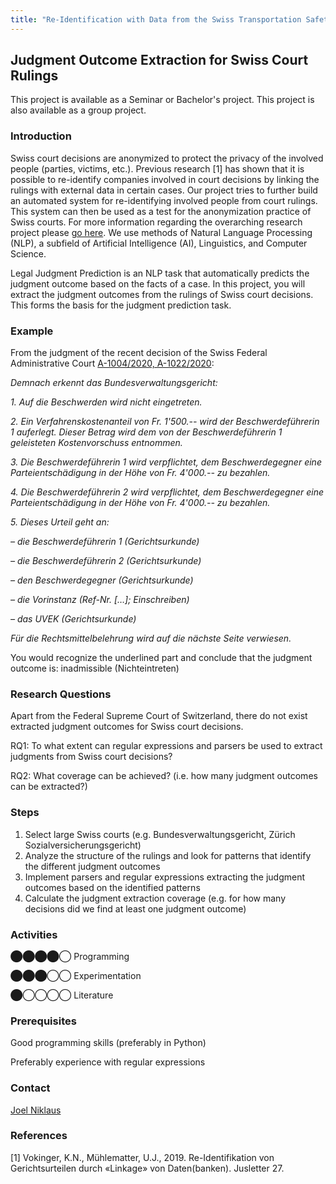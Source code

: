 ```yaml
---
title: "Re-Identification with Data from the Swiss Transportation Safety Investigation Board"
---
```

Judgment Outcome Extraction for Swiss Court Rulings
---------------------------------------------------

This project is available as a Seminar or Bachelor's project. This project is also available as a group project.

### Introduction

Swiss court decisions are anonymized to protect the privacy of the involved people (parties, victims, etc.). Previous research \[1\] has shown that it is possible to re-identify companies involved in court decisions by linking the rulings with external data in certain cases. Our project tries to further build an automated system for re-identifying involved people from court rulings. This system can then be used as a test for the anonymization practice of Swiss courts. For more information regarding the overarching research project please [go here](https://www.digitale-nachhaltigkeit.unibe.ch/index_eng.html). We use methods of Natural Language Processing (NLP), a subfield of Artificial Intelligence (AI), Linguistics, and Computer Science.

Legal Judgment Prediction is an NLP task that automatically predicts the judgment outcome based on the facts of a case. In this project, you will extract the judgment outcomes from the rulings of Swiss court decisions. This forms the basis for the judgment prediction task.

### Example

From the judgment of the recent decision of the Swiss Federal Administrative Court [A-1004/2020, A-1022/2020](https://entscheidsuche.ch/docs/CH_BVGer/CH_BVGE_001_A-1004-2020_2021-07-07.pdf):

_Demnach erkennt das Bundesverwaltungsgericht:_

_1\. Auf die Beschwerden wird nicht eingetreten._

_2\. Ein Verfahrenskostenanteil von Fr. 1'500.-- wird der Beschwerdeführerin 1 auferlegt. Dieser Betrag wird dem von der Beschwerdeführerin 1 geleisteten Kostenvorschuss entnommen._

_3\. Die Beschwerdeführerin 1 wird verpflichtet, dem Beschwerdegegner eine Parteientschädigung in der Höhe von Fr. 4'000.-- zu bezahlen._

_4\. Die Beschwerdeführerin 2 wird verpflichtet, dem Beschwerdegegner eine Parteientschädigung in der Höhe von Fr. 4'000.-- zu bezahlen._

_5\. Dieses Urteil geht an:_

_– die Beschwerdeführerin 1 (Gerichtsurkunde)_

_– die Beschwerdeführerin 2 (Gerichtsurkunde)_

_– den Beschwerdegegner (Gerichtsurkunde)_

_– die Vorinstanz (Ref-Nr. \[…\]; Einschreiben)_

_– das UVEK (Gerichtsurkunde)_

_Für die Rechtsmittelbelehrung wird auf die nächste Seite verwiesen._

You would recognize the underlined part and conclude that the judgment outcome is: inadmissible (Nichteintreten)

### Research Questions

Apart from the Federal Supreme Court of Switzerland, there do not exist extracted judgment outcomes for Swiss court decisions. 

RQ1: To what extent can regular expressions and parsers be used to extract judgments from Swiss court decisions?

RQ2: What coverage can be achieved? (i.e. how many judgment outcomes can be extracted?)

### Steps

1.  Select large Swiss courts (e.g. Bundesverwaltungsgericht, Zürich Sozialversicherungsgericht)
2.  Analyze the structure of the rulings and look for patterns that identify the different judgment outcomes
3.  Implement parsers and regular expressions extracting the judgment outcomes based on the identified patterns
4.  Calculate the judgment extraction coverage (e.g. for how many decisions did we find at least one judgment outcome)

### Activities

⬤⬤⬤⬤◯ Programming

⬤⬤⬤◯◯ Experimentation

⬤◯◯◯◯ Literature

### Prerequisites

Good programming skills (preferably in Python)

Preferably experience with regular expressions

### Contact

[Joel Niklaus](https://www.digitale-nachhaltigkeit.unibe.ch/about_us/persons/niklaus_joel/index_eng.html)

### References

\[1\] Vokinger, K.N., Mühlematter, U.J., 2019. Re-Identifikation von Gerichtsurteilen durch «Linkage» von Daten(banken). Jusletter 27.
